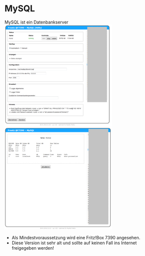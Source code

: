 # MySQL
MySQL ist ein Datenbankserver
<br>
<a href='../../docs/screenshots/000-PKG_mysql.png'><img src='../../docs/screenshots/999-PKG_mysql.png'></a>
&emsp;
<a href='../../docs/screenshots/000-PKG_mysql_status.png'><img src='../../docs/screenshots/999-PKG_mysql_status.png'></a>
<br>

 - Als Mindestvoraussetzung wird eine Fritz!Box 7390 angesehen.
 - Diese Version ist sehr alt und sollte auf keinen Fall ins Internet freigegeben werden!

